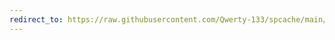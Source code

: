 ```yaml
---
redirect_to: https://raw.githubusercontent.com/Qwerty-133/spcache/main/bin/install_spcache.ps1
---
```

